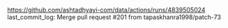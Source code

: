 https://github.com/ashtadhyayi-com/data/actions/runs/4839505024
last_commit_log: Merge pull request #201 from tapaskhanra1998/patch-73